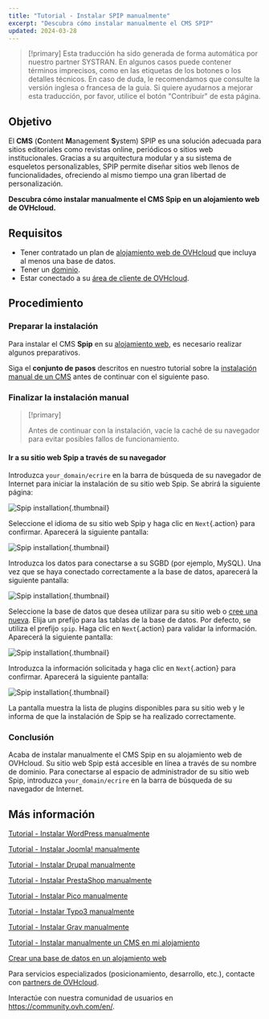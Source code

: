 ```yaml
---
title: "Tutorial - Instalar SPIP manualmente"
excerpt: "Descubra cómo instalar manualmente el CMS SPIP"
updated: 2024-03-28
---
```


> [!primary]
> Esta traducción ha sido generada de forma automática por nuestro partner SYSTRAN. En algunos casos puede contener términos imprecisos, como en las etiquetas de los botones o los detalles técnicos. En caso de duda, le recomendamos que consulte la versión inglesa o francesa de la guía. Si quiere ayudarnos a mejorar esta traducción, por favor, utilice el botón "Contribuir" de esta página.
>

## Objetivo

El **CMS** (**C**ontent **M**anagement **S**ystem) SPIP es una solución adecuada para sitios editoriales como revistas online, periódicos o sitios web institucionales. Gracias a su arquitectura modular y a su sistema de esqueletos personalizables, SPIP permite diseñar sitios web llenos de funcionalidades, ofreciendo al mismo tiempo una gran libertad de personalización.

**Descubra cómo instalar manualmente el CMS Spip en un alojamiento web de OVHcloud.**

## Requisitos

- Tener contratado un plan de [alojamiento web de OVHcloud](https://www.ovhcloud.com/es-es/web-hosting/) que incluya al menos una base de datos.
- Tener un [dominio](https://www.ovhcloud.com/es-es/domains/).
- Estar conectado a su [área de cliente de OVHcloud](/links/manager).

## Procedimiento

### Preparar la instalación

Para instalar el CMS **Spip** en su [alojamiento web](https://www.ovhcloud.com/es-es/web-hosting/), es necesario realizar algunos preparativos.

Siga el **conjunto de pasos** descritos en nuestro tutorial sobre la [instalación manual de un CMS](/pages/web_cloud/web_hosting/cms_manual_installation) antes de continuar con el siguiente paso.

### Finalizar la instalación manual

> [!primary]
>
> Antes de continuar con la instalación, vacíe la caché de su navegador para evitar posibles fallos de funcionamiento.
>

#### Ir a su sitio web Spip a través de su navegador

Introduzca `your_domain/ecrire` en la barra de búsqueda de su navegador de Internet para iniciar la instalación de su sitio web Spip. Se abrirá la siguiente página:

![Spip installation](images/installation_first_step.png){.thumbnail}

Seleccione el idioma de su sitio web Spip y haga clic en `Next`{.action} para confirmar. Aparecerá la siguiente pantalla:

![Spip installation](images/installation_second_step.png){.thumbnail}

Introduzca los datos para conectarse a su SGBD (por ejemplo, MySQL). Una vez que se haya conectado correctamente a la base de datos, aparecerá la siguiente pantalla:

![Spip installation](images/installation_third_step.png){.thumbnail}

Seleccione la base de datos que desea utilizar para su sitio web o [cree una nueva](/pages/web_cloud/web_hosting/sql_create_database). Elija un prefijo para las tablas de la base de datos. Por defecto, se utiliza el prefijo `spip`. Haga clic en `Next`{.action} para validar la información. Aparecerá la siguiente pantalla:

![Spip installation](images/installation_fourth_step.png){.thumbnail}

Introduzca la información solicitada y haga clic en `Next`{.action} para confirmar. Aparecerá la siguiente pantalla:

![Spip installation](images/installation_fifth_step.png){.thumbnail}

La pantalla muestra la lista de plugins disponibles para su sitio web y le informa de que la instalación de Spip se ha realizado correctamente.

### Conclusión

Acaba de instalar manualmente el CMS Spip en su alojamiento web de OVHcloud. Su sitio web Spip está accesible en línea a través de su nombre de dominio. Para conectarse al espacio de administrador de su sitio web Spip, introduzca `your_domain/ecrire` en la barra de búsqueda de su navegador de Internet.

## Más información <a name="go-further"></a>

[Tutorial - Instalar WordPress manualmente](/pages/web_cloud/web_hosting/cms_manual_installation_wordpress)

[Tutorial - Instalar Joomla! manualmente](/pages/web_cloud/web_hosting/cms_manual_installation_joomla)

[Tutorial - Instalar Drupal manualmente](/pages/web_cloud/web_hosting/cms_manual_installation_drupal)

[Tutorial - Instalar PrestaShop manualmente](/pages/web_cloud/web_hosting/cms_manual_installation_prestashop)

[Tutorial - Instalar Pico manualmente](/pages/web_cloud/web_hosting/cms_manual_installation_pico)

[Tutorial - Instalar Typo3 manualmente](/pages/web_cloud/web_hosting/cms_manual_installation_typo3)

[Tutorial - Instalar Grav manualmente](/pages/web_cloud/web_hosting/cms_manual_installation_grav)

[Tutorial - Instalar manualmente un CMS en mi alojamiento](/pages/web_cloud/web_hosting/cms_manual_installation)

[Crear una base de datos en un alojamiento web](/pages/web_cloud/web_hosting/sql_create_database)
 
Para servicios especializados (posicionamiento, desarrollo, etc.), contacte con [partners de OVHcloud](https://partner.ovhcloud.com/es-es/directory/).
 
Interactúe con nuestra comunidad de usuarios en <https://community.ovh.com/en/>.